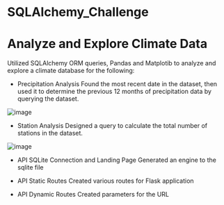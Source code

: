 # SQLAlchemy_Challenge



# Analyze and Explore Climate Data
Utilized SQLAlchemy ORM queries, Pandas and Matplotib to analyze and explore a climate database for the following:

* Precipitation Analysis
Found the most recent date in the dataset, then used it to determine the previous 12 months of precipitation data by querying the dataset.

![image](https://user-images.githubusercontent.com/115186079/221383656-9d6590d4-c543-43d0-9917-7f80cd89aa5d.png)




* Station Analysis
Designed a query to calculate the total number of stations in the dataset.

![image](https://user-images.githubusercontent.com/115186079/221383664-0ca741be-b007-4404-a690-871d4f1fe780.png)

* API SQLite Connection and Landing Page
Generated an engine to the sqlite file

* API Static Routes
Created various routes for Flask application

* API Dynamic Routes
Created parameters for the URL

